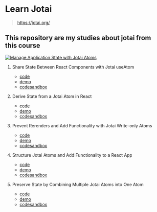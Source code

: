 # Learn Jotai

> https://jotai.org/

## This repository are my studies about jotai from this course

[![Manage Application State with Jotai Atoms](https://storage.googleapis.com/candycode/jotai/jotai-course-banner.jpg)](https://egghead.io/courses/manage-application-state-with-jotai-atoms-2c3a29f0)

1. Share State Between React Components with Jotai useAtom
    - [code](https://github.com/douglasmatosdev/learn-jotai/tree/main/src/pages/first)
    - [demo](https://learn-jotai.vercel.app/first)
    - [codesandbox](https://codesandbox.io/s/jotai-first-example-share-state-between-react-components-with-jotai-useatom-3s867q)

2. Derive State from a Jotai Atom in React
    - [code](https://github.com/douglasmatosdev/learn-jotai/tree/main/src/pages/second)
    - [demo](https://learn-jotai.vercel.app/second)
    - [codesandbox](https://codesandbox.io/s/learn-jotai-second-example-derive-state-from-a-jotai-atom-in-react-jflct6)

3. Prevent Rerenders and Add Functionality with Jotai Write-only Atoms
    - [code](https://github.com/douglasmatosdev/learn-jotai/tree/main/src/pages/third)
    - [demo](https://learn-jotai.vercel.app/third)
    - [codesandbox](https://codesandbox.io/s/learing-jotai-third-example-prevent-rerenders-and-add-functionality-with-jotai-write-only-atoms-vss2gh)

4. Structure Jotai Atoms and Add Functionality to a React App
    - [code](https://github.com/douglasmatosdev/learn-jotai/tree/main/src/pages/fourth)
    - [demo](https://learn-jotai.vercel.app/fourth)
    - [codesandbox](https://codesandbox.io/s/learning-jotai-fourth-example-structure-jotai-atoms-and-add-functionality-to-a-react-app-y9w9cr)

5. Preserve State by Combining Multiple Jotai Atoms into One Atom
    - [code](https://github.com/douglasmatosdev/learn-jotai/tree/main/src/pages/fifth)
    - [demo](https://learn-jotai.vercel.app/fifth)
    - [codesandbox](https://codesandbox.io/s/5-preserve-state-by-combining-multiple-jotai-atoms-into-one-atom-xk4z54)